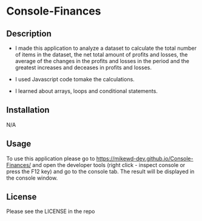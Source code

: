 # Console-Finances


## Description

- I made this application to analyze a dataset to calculate the total number of items in the dataset, the net total amount of profits and losses, the average of the changes in the profits and losses in the period and the greatest increases and deceases in profits and losses.

- I used Javascript code tomake the calculations.

- I learned about arrays, loops and conditional statements.

## Installation

N/A

## Usage
To use this application please go to https://mikewd-dev.github.io/Console-Finances/ and open the developer tools (right click - inspect console or press the F12 key) and go to the console tab. The result will be displayed in the console window.

## License

Please see the LICENSE in the repo